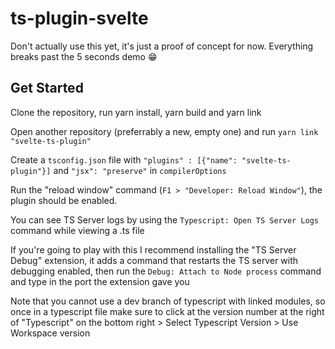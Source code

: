 # ts-plugin-svelte

Don't actually use this yet, it's just a proof of concept for now. Everything breaks past the 5 seconds demo 😁

## Get Started

Clone the repository, run yarn install, yarn build and yarn link

Open another repository (preferrably a new, empty one) and run `yarn link "svelte-ts-plugin"`

Create a `tsconfig.json` file with `"plugins" : [{"name": "svelte-ts-plugin"}]` and `"jsx": "preserve"` in `compilerOptions`

Run the "reload window" command (`F1 > "Developer: Reload Window"`), the plugin should be enabled.

You can see TS Server logs by using the `Typescript: Open TS Server Logs` command while viewing a .ts file

If you're going to play with this I recommend installing the "TS Server Debug" extension, it adds a command that restarts the TS server with debugging enabled, then run the `Debug: Attach to Node process` command and type in the port the extension gave you

Note that you cannot use a dev branch of typescript with linked modules, so once in a typescript file make sure to click at the version number at the right of "Typescript" on the bottom right > Select Typescript Version > Use Workspace version
